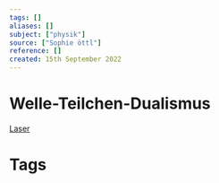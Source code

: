 ```yaml
---
tags: []
aliases: []
subject: ["physik"]
source: ["Sophie öttl"]
reference: []
created: 15th September 2022
---
```


# Welle-Teilchen-Dualismus

[Laser](physik/Laser.md)

# Tags